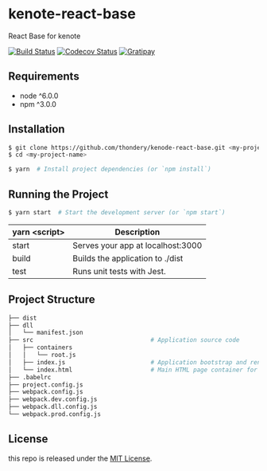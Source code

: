 # kenote-react-base

React Base for kenote

[![Build Status][travis-image]][travis-url]
[![Codecov Status][codecov-image]][codecov-url]
[![Gratipay][licensed-image]][licensed-url]

[travis-image]: https://travis-ci.org/thondery/kenote-react-base.svg?branch=master
[travis-url]: https://travis-ci.org/thondery/kenote-react-base
[codecov-image]: https://img.shields.io/codecov/c/github/thondery/kenote-react-base/master.svg
[codecov-url]:   https://codecov.io/github/thondery/kenote-react-base?branch=master
[licensed-image]: https://img.shields.io/badge/license-MIT-blue.svg
[licensed-url]: https://github.com/thondery/kenote-react-base/blob/master/LICENSE

## Requirements

- node ^6.0.0
- npm ^3.0.0

## Installation

```bash
$ git clone https://github.com/thondery/kenode-react-base.git <my-project-name>
$ cd <my-project-name>

$ yarn  # Install project dependencies (or `npm install`)
```

## Running the Project

```bash
$ yarn start  # Start the development server (or `npm start`)
```

| yarn \<script\> | Description |
|-----|-----|
| start | Serves your app at localhost:3000 |
| build | Builds the application to ./dist |
| test | Runs unit tests with Jest. |

## Project Structure

```bash
├── dist
├── dll
│   └── manifest.json
├── src                                 # Application source code
│   ├── containers
│   │   └── root.js
│   ├── index.js                        # Application bootstrap and rendering
│   └── index.html                      # Main HTML page container for app
├── .babelrc
├── project.config.js
├── webpack.config.js
├── webpack.dev.config.js
├── webpack.dll.config.js
└── webpack.prod.config.js
```

## License

this repo is released under the [MIT License](https://github.com/thondery/kenote-react-base/blob/master/LICENSE).